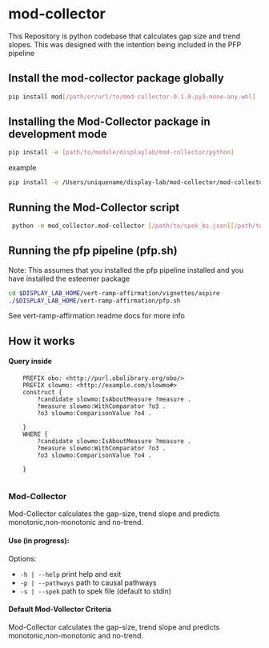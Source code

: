 # mod-collector
This Repository is python codebase that calculates gap size and trend slopes. This was designed with the intention being included in the PFP pipeline

## Install the mod-collector package globally

```sh
pip install mod[/path/or/url/to/mod-collector-0.1.0-py3-none-any.whl]
```

## Installing the Mod-Collector package in development mode

```sh
pip install -e [path/to/module/displaylab/mod-collector/python]
```
example

```sh
pip install -e /Users/uniquename/display-lab/mod-collector/mod-collector
```

## Running the Mod-Collector script 
```sh
 python -m mod_collector.mod-collector [/path/to/spek_bs.json][/path/to/1_performers_all_measures.csv]
```

## Running the pfp pipeline (pfp.sh)
Note: This assumes that you installed the pfp pipeline installed and you have installed the esteemer package

```sh
cd $DISPLAY_LAB_HOME/vert-ramp-affirmation/vignettes/aspire
./$DISPLAY_LAB_HOME/vert-ramp-affirmation/pfp.sh
```
See vert-ramp-affirmation readme docs for more info

## How it works

#### Query inside
```
    PREFIX obo: <http://purl.obolibrary.org/obo/>
    PREFIX slowmo: <http://example.com/slowmo#>
    construct {
        ?candidate slowmo:IsAboutMeasure ?measure .
        ?measure slowmo:WithComparator ?o3 .
        ?o3 slowmo:ComparisonValue ?o4 .
        
    } 
    WHERE {
        ?candidate slowmo:IsAboutMeasure ?measure .
        ?measure slowmo:WithComparator ?o3 .
        ?o3 slowmo:ComparisonValue ?o4 .
        
    }
    
```
### Mod-Collector
Mod-Collector calculates the gap-size, trend slope and predicts monotonic,non-monotonic and no-trend.


#### Use (in progress):
Options:
- `-h | --help` print help and exit
- `-p | --pathways` path to causal pathways
- `-s | --spek` path to spek file (default to stdin)



#### Default Mod-Vollector Criteria
Mod-Collector calculates the gap-size, trend slope and predicts monotonic,non-monotonic and no-trend.


